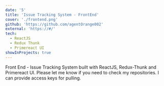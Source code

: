 ```yaml
---
date: '5'
title: 'Issue Tracking System - FrontEnd'
cover: './frontend.png'
github: 'https://github.com/agentOrange002'
external: 'https://#/'
tech:
  - ReactJS
  - Redux Thunk
  - Primereact UI
showInProjects: true
---
```


Front End - Issue Tracking System built with ReactJS, Redux-Thunk and Primereact UI. Please let me know if you need to check my repositories. I can provide access keys for pulling.